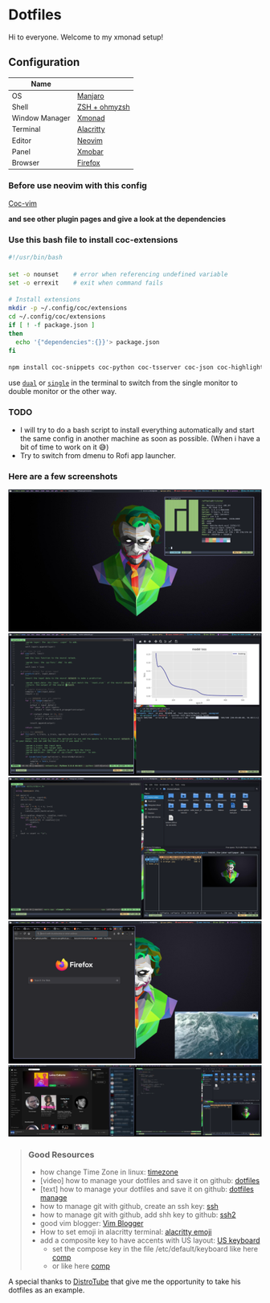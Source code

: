 # Dotfiles

Hi to everyone. 
Welcome to my xmonad setup!

## Configuration

|Name              |                                                            |
|------------------|------------------------------------------------------------|
|OS                |[Manjaro](https://manjaro.org/)                             |
|Shell             |[ZSH + ohmyzsh](https://ohmyz.sh/)                          |
|Window Manager    |[Xmonad](https://xmonad.org/)                               |
|Terminal          |[Alacritty](https://github.com/alacritty/alacritty)         |
|Editor            |[Neovim](https://neovim.io/)                                |
|Panel             |[Xmobar](https://xmobar.org/)                               |
|Browser           |[Firefox](https://www.mozilla.org/en-US/firefox/new/)       | 

### Before use neovim with this config

[Coc-vim](https://github.com/neoclide/coc.nvim)

**and see other plugin pages and give a look at the dependencies**

### Use this bash file to install coc-extensions

```bash
#!/usr/bin/bash

set -o nounset    # error when referencing undefined variable
set -o errexit    # exit when command fails

# Install extensions
mkdir -p ~/.config/coc/extensions
cd ~/.config/coc/extensions
if [ ! -f package.json ]
then
  echo '{"dependencies":{}}'> package.json
fi

npm install coc-snippets coc-python coc-tsserver coc-json coc-highlight coc-explorer coc-emoji coc-vimlsp --global-style --ignore-scripts --no-bin-links --no-package-lock --only=prod
```

use [`dual`](https://github.com/vlnraf/dotfiles/blob/master/.zshrc) or [`single`](https://github.com/vlnraf/dotfiles/blob/master/.zshrc) in the terminal to switch from the single monitor to double monitor or the other way.

### TODO

- I will try to do a bash script to install everything automatically and start the same config in another machine as soon as possible. (When i have a bit of time to work on it 😅)
- Try to switch from dmenu to Rofi app launcher.

### Here are a few screenshots

![Sysinfo](./Pictures/screenshots/2020-11-09_18-03.png?raw=true "System Info")
![Work](./Pictures/screenshots/2020-11-09_14-08.png?raw=true "Work Flow")
![Files](./Pictures/screenshots/2020-11-09_17-18_1.png?raw=true "File Managers")
![Browser](./Pictures/screenshots/2020-11-09_17-23.png?raw=true "Browser")
![Double](./Pictures/screenshots/2020-11-09_17-18.png?raw=true "Double Monitor")

> ### Good Resources
> 
> - how change Time Zone in linux: [timezone](https://phoenixnap.com/kb/how-to-set-or-change-timezone-date-time-ubuntu)   
> - [video] how to manage your dotfiles and save it on github: [dotfiles](https://www.youtube.com/watch?v=awtfkl50bUQ&ab_channel=ElliotJackson)    
> - [text] how to manage your dotfiles and save it on github: [dotfiles manage](https://www.atlassian.com/git/tutorials/dotfiles)    
> - how to manage git with github, create an ssh key: [ssh](https://docs.github.com/en/github/authenticating-to-github/generating-a-new-ssh-key-and-adding-it-to-the-ssh-agent)    
> - how to manage git with github, add shh key to github: [ssh2](https://docs.github.com/en/github/authenticating-to-github/adding-a-new-ssh-key-to-your-github-account)    
> - good vim blogger: [Vim Blogger](https://www.chrisatmachine.com/)    
> - How to set emoji in alacritty terminal: [alacritty emoji](https://github.com/alacritty/alacritty/issues/153)    
> - add a composite key to have accents with US layout: [US keyboard](https://bbs.archlinux.org/viewtopic.php?id=164150)    
>    - set the compose key in the file /etc/default/keyboard like here [comp](https://askubuntu.com/questions/121474/permanently-change-keyboard-layout)  
>    - or like here [comp](https://www.reddit.com/r/linux4noobs/comments/890gxm/making_the_compose_key_permanent/)


A special thanks to [DistroTube](https://distrotube.com/) that give me the opportunity to take his dotfiles as an example.
